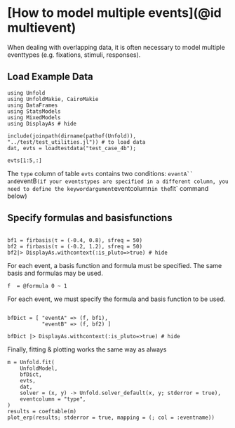 # [How to model multiple events](@id multievent)

When dealing with overlapping data, it is often necessary to model multiple eventtypes (e.g. fixations, stimuli, responses).

## Load Example Data

```@example main
using Unfold
using UnfoldMakie, CairoMakie
using DataFrames
using StatsModels
using MixedModels
using DisplayAs # hide

include(joinpath(dirname(pathof(Unfold)), "../test/test_utilities.jl")) # to load data
dat, evts = loadtestdata("test_case_4b");

evts[1:5,:]
```

The `type` column of table `evts` contains two conditions: `eventA`` and`eventB` (if your eventstypes are specified in a different column, you need to define the keywordargument `eventcolumn` in the `fit` command below)

## Specify formulas and basisfunctions

```@example main

bf1 = firbasis(τ = (-0.4, 0.8), sfreq = 50)
bf2 = firbasis(τ = (-0.2, 1.2), sfreq = 50)
bf2|> DisplayAs.withcontext(:is_pluto=>true) # hide
```

For each event, a basis function and formula must be specified. The same basis and formulas may be used.

```@example main
f  = @formula 0 ~ 1
```

For each event, we must specify the formula and basis function to be used.

```@example main

bfDict = [ "eventA" => (f, bf1),
           "eventB" => (f, bf2) ]

bfDict |> DisplayAs.withcontext(:is_pluto=>true) # hide
```

Finally, fitting & plotting works the same way as always

```@example main
m = Unfold.fit(
    UnfoldModel,
    bfDict,
    evts,
    dat,
    solver = (x, y) -> Unfold.solver_default(x, y; stderror = true),
    eventcolumn = "type",
)
results = coeftable(m)
plot_erp(results; stderror = true, mapping = (; col = :eventname))
```
